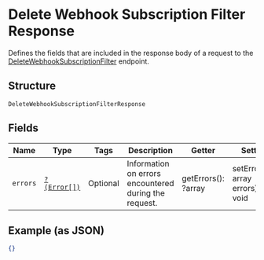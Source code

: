
# Delete Webhook Subscription Filter Response

Defines the fields that are included in the response body of
a request to the [DeleteWebhookSubscriptionFilter](../../doc/apis/webhook-subscription-filters.md#delete-webhook-subscription-filter) endpoint.

## Structure

`DeleteWebhookSubscriptionFilterResponse`

## Fields

| Name | Type | Tags | Description | Getter | Setter |
|  --- | --- | --- | --- | --- | --- |
| `errors` | [`?(Error[])`](../../doc/models/error.md) | Optional | Information on errors encountered during the request. | getErrors(): ?array | setErrors(?array errors): void |

## Example (as JSON)

```json
{}
```

